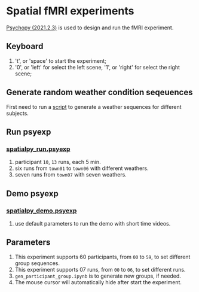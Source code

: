 # Spatial fMRI experiments
[Psychopy (2021.2.3)](https://github.com/psychopy/psychopy) is used to design and run the fMRI experiment.

## Keyboard
1. 't', or 'space' to start the experiment;
2. '0', or 'left' for select the left scene, '1', or 'right' for select the right scene;

## Generate random weather condition seqeuences
First need to run a [script](spatialpy/gen_subject_spatialpy_group.ipynb) to generate a 
weather sequences for different subjects.

## Run psyexp
### [spatialpy_run.psyexp](fMRI_experiment_setup/psychopy/spatialpy/spatialpy_run.psyexp)
1. participant `10`, `13` runs, each 5 min. 
2. six runs from `town01` to `town06` with different weathers.
3. seven runs from `town07` with seven weathers.

## Demo psyexp
### [spatialpy_demo.psyexp](fMRI_experiment_setup/psychopy/spatialpy/spatialpy_demo.psyexp)
1. use default parameters to run the demo with short time videos.

## Parameters
1. This experiment supports 60 participants, from `00` to `59`, to set different group sequences.
2. This experiment supports 07 runs, from `00` to `06`, to set different runs.
3. `gen_participant_group.ipynb` is to generate new groups, if needed.
4. The mouse cursor will automatically hide after start the experiment.
